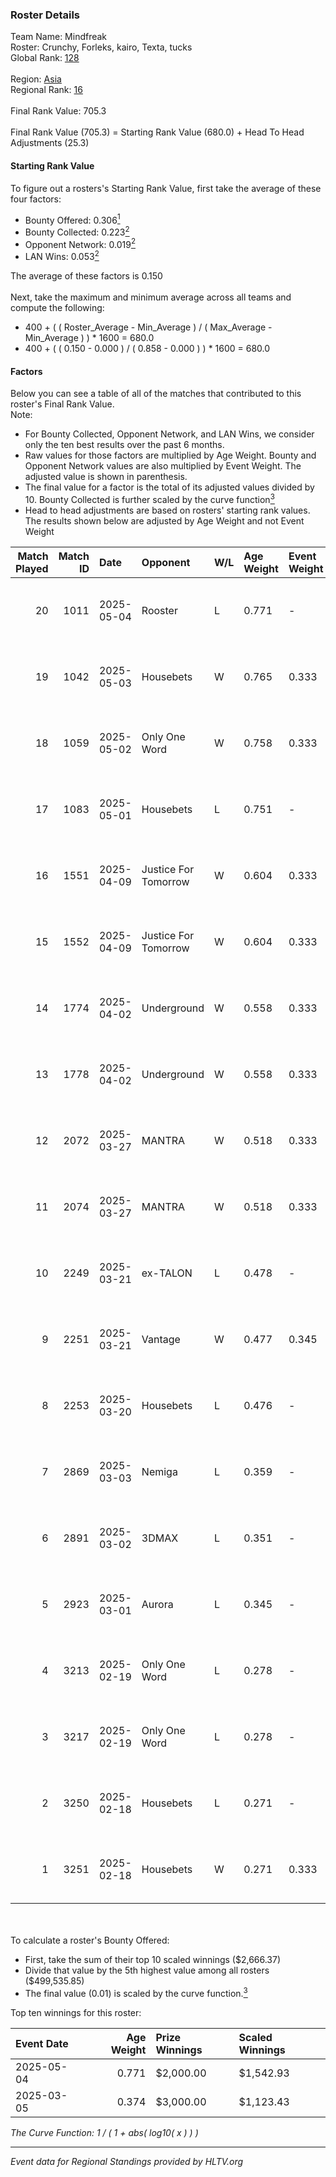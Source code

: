 ### Roster Details<br />
Team Name: Mindfreak<br />
Roster: Crunchy, Forleks, kairo, Texta, tucks<br />
Global Rank: [128](../../standings_global_2025_07_07.md)<br />
<br />
Region: [Asia]( ../../standings_asia_2025_07_07.md)<br />
Regional Rank: [16]( ../../standings_asia_2025_07_07.md)<br />
<br />
Final Rank Value:  705.3<br />
<br />
Final Rank Value (705.3) = Starting Rank Value (680.0) + Head To Head Adjustments (25.3)<br />

#### Starting Rank Value<br />
To figure out a rosters's Starting Rank Value, first take the average of these four factors:<br />
- Bounty Offered: 0.306[<sup>1</sup>](#table2)
- Bounty Collected: 0.223[<sup>2</sup>](#table1)
- Opponent Network: 0.019[<sup>2</sup>](#table1)
- LAN Wins: 0.053[<sup>2</sup>](#table1)

The average of these factors is 0.150<br />
<br />
Next, take the maximum and minimum average across all teams and compute the following:<br />
- 400 + ( ( Roster_Average - Min_Average ) / ( Max_Average - Min_Average ) ) * 1600 = 680.0
- 400 + ( ( 0.150 - 0.000 ) / ( 0.858 - 0.000 ) ) * 1600 = 680.0


#### Factors<br />
Below you can see a table of all of the matches that contributed to this roster's Final Rank Value.<br />
Note:<br />

- For Bounty Collected, Opponent Network, and LAN Wins, we consider only the ten best results over the past 6 months.
- Raw values for those factors are multiplied by Age Weight. Bounty and Opponent Network values are also multiplied by Event Weight. The adjusted value is shown in parenthesis.
- The final value for a factor is the total of its adjusted values divided by 10. Bounty Collected is further scaled by the curve function[<sup>3</sup>](#curveFunction)
- Head to head adjustments are based on rosters' starting rank values. The results shown below are adjusted by Age Weight and not Event Weight
<span id="table1"></span><br />


| Match Played | Match ID | Date       | Opponent             | W/L | Age Weight | Event Weight | Bounty Collected | Opponent Network | LAN Wins  | H2H Adj. | Roster                                |
| -: | -: | :- | :- | :- | :- | :- | :- | :- | :- | -: | :- |
|           20 |     1011 | 2025-05-04 | Rooster              | L   | 0.771      | -            | -                | -                | -         |   -10.77 | Crunchy, Forleks, kairo, Texta, tucks |
|           19 |     1042 | 2025-05-03 | Housebets            | W   | 0.765      | 0.333        | 0.006 (0.001)    | 0.178 (0.045)    | 0 (0.000) |    12.62 | Crunchy, Forleks, kairo, Texta, tucks |
|           18 |     1059 | 2025-05-02 | Only One Word        | W   | 0.758      | 0.333        | 0.002 (0.000)    | 0.168 (0.042)    | 0 (0.000) |    11.28 | Crunchy, kairo, pain, Texta, tucks    |
|           17 |     1083 | 2025-05-01 | Housebets            | L   | 0.751      | -            | -                | -                | -         |   -10.63 | Crunchy, kairo, pain, Texta, tucks    |
|           16 |     1551 | 2025-04-09 | Justice For Tomorrow | W   | 0.604      | 0.333        | 0.000 (0.000)    | 0.032 (0.006)    | 0 (0.000) |     5.86 | Crunchy, kairo, pain, Texta, tucks    |
|           15 |     1552 | 2025-04-09 | Justice For Tomorrow | W   | 0.604      | 0.333        | 0.000 (0.000)    | 0.032 (0.006)    | 0 (0.000) |     6.13 | Crunchy, kairo, pain, Texta, tucks    |
|           14 |     1774 | 2025-04-02 | Underground          | W   | 0.558      | 0.333        | 0.001 (0.000)    | 0.041 (0.008)    | 0 (0.000) |     6.20 | Crunchy, kairo, pain, Texta, tucks    |
|           13 |     1778 | 2025-04-02 | Underground          | W   | 0.558      | 0.333        | 0.001 (0.000)    | 0.041 (0.008)    | 0 (0.000) |     6.49 | Crunchy, kairo, pain, Texta, tucks    |
|           12 |     2072 | 2025-03-27 | MANTRA               | W   | 0.518      | 0.333        | 0.001 (0.000)    | 0.152 (0.026)    | 0 (0.000) |     6.83 | Crunchy, gump, pain, Texta, tucks     |
|           11 |     2074 | 2025-03-27 | MANTRA               | W   | 0.518      | 0.333        | 0.001 (0.000)    | 0.152 (0.026)    | 0 (0.000) |     7.14 | Crunchy, gump, pain, Texta, tucks     |
|           10 |     2249 | 2025-03-21 | ex-TALON             | L   | 0.478      | -            | -                | -                | -         |    -5.88 | Crunchy, gump, pain, Texta, tucks     |
|            9 |     2251 | 2025-03-21 | Vantage              | W   | 0.477      | 0.345        | 0.000 (0.000)    | 0.059 (0.010)    | 1 (0.477) |     4.28 | Crunchy, gump, pain, Texta, tucks     |
|            8 |     2253 | 2025-03-20 | Housebets            | L   | 0.476      | -            | -                | -                | -         |    -6.49 | Crunchy, gump, pain, Texta, tucks     |
|            7 |     2869 | 2025-03-03 | Nemiga               | L   | 0.359      | -            | -                | -                | -         |    -0.55 | Crunchy, gump, pain, Texta, tucks     |
|            6 |     2891 | 2025-03-02 | 3DMAX                | L   | 0.351      | -            | -                | -                | -         |    -0.09 | Crunchy, gump, pain, Texta, tucks     |
|            5 |     2923 | 2025-03-01 | Aurora               | L   | 0.345      | -            | -                | -                | -         |    -0.02 | Crunchy, gump, pain, Texta, tucks     |
|            4 |     3213 | 2025-02-19 | Only One Word        | L   | 0.278      | -            | -                | -                | -         |    -3.84 | Crunchy, gump, pain, Texta, tucks     |
|            3 |     3217 | 2025-02-19 | Only One Word        | L   | 0.278      | -            | -                | -                | -         |    -3.93 | Crunchy, gump, pain, Texta, tucks     |
|            2 |     3250 | 2025-02-18 | Housebets            | L   | 0.271      | -            | -                | -                | -         |    -4.00 | Crunchy, gump, pain, Texta, tucks     |
|            1 |     3251 | 2025-02-18 | Housebets            | W   | 0.271      | 0.333        | 0.006 (0.001)    | 0.178 (0.016)    | 0 (0.000) |     4.63 | Crunchy, gump, pain, Texta, tucks     |

<br />
<span id="table2"></span><br />
To calculate a roster's Bounty Offered:<br />

- First, take the sum of their top 10 scaled winnings ($2,666.37)
- Divide that value by the 5th highest value among all rosters ($499,535.85)
- The final value (0.01) is scaled by the curve function.[<sup>3</sup>](#curveFunction)

Top ten winnings for this roster:<br />

| Event Date | Age Weight | Prize Winnings | Scaled Winnings |
| :- | -: | :- | :- |
| 2025-05-04 |      0.771 | $2,000.00      | $1,542.93       |
| 2025-03-05 |      0.374 | $3,000.00      | $1,123.43       |


<span id="curveFunction"></span>_The Curve Function: 1 / ( 1 + abs( log10( x ) ) )_<br />

---
_Event data for Regional Standings provided by HLTV.org_<br />
